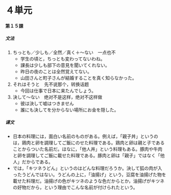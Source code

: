 # ４単元
#### 第１５課
##### 文法
1. ちっとも／少しも／全然／真く＋～ない　一点也不
	- 学生の頃と，ちっとも変わってないわね。
	- 課長は少しも部下の意見を聞いてくれない。
	- 昨日の夜のことは全然覚えてない。
	- 山田さんと町子さんが結婚することを真く知らなかった。
1. それはそうと　先不说那个，转换话题
	- 今回は仕事で日本に来たんでしょう。
1. 決して～ない　绝对不是这样，绝对不这样做
	- 彼は決して嘘はつきません
	- 誰にも決してを分からない場所にお金を隠した。
##### 课文
* 日本の料理には，面白い名前のものがある。例えば，「親子丼」というのは，鶏肉と卵を調理してご飯にのせた料理である。鶏肉と卵は親と子であることからついた名前だ。ほなに，「他人丼」という料理もある。豚肉や牛肉と卵を調理してご飯に載せた料理である。豚肉と卵は「親子」ではなく「他人」だからである。
* では，「キツネうどん」というのはどんな料理だろうか。決して狐の肉が入ったうどんではない。うどんの上に，「油揚げ」という，豆腐を油揚げた物を載せた料理だ。油揚げの色がキツネのような色だからとか，油揚げがキツネの好物だから，という理由でこんな名前が付けられたという。